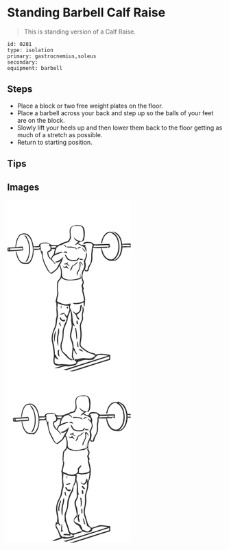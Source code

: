 # Standing Barbell Calf Raise
> This is standing version of a Calf Raise.

``` 
id: 0281 
type: isolation 
primary: gastrocnemius,soleus 
secondary:  
equipment: barbell 
``` 

## Steps

 - Place a block or two free weight plates on the floor.
 - Place a barbell across your back and step up so the balls of your feet are on the block.
 - Slowly lift your heels up and then lower them back to the floor getting as much of a stretch as possible.
 - Return to starting position.

## Tips


## Images

<svg width="288" height="400" viewBox="0 0 216 300" xmlns="http://www.w3.org/2000/svg">
  <g fill="#FFF">
    <path d="M0 0h216v76.24c-4.85.31-9.76.1-14.53 1.17-1.02-6.27-2.82-12.87-7.52-17.43-2.55-2.57-6.11-3.69-9.51-4.64 3.52 2.84 7.97 4.8 10.35 8.84 5.96 9.05 6.02 20.92 2.34 30.84-1.64 4.99-5.54 9.35-10.7 10.78 2.48-2.66 5.19-5.22 6.88-8.51 4.1-8.12 3.93-17.71 1.76-26.35-1.69-6.38-5.84-12.58-12.39-14.65-3.97-1.69-8.18.65-11.09 3.3-4.4 4.21-6.03 10.36-7.36 16.1h2.04c1.02-8.09 5.56-17.75 14.75-18.5 3.09 2.07 6.72 3.69 8.74 6.98 5.29 7.8 5.79 17.81 3.71 26.76-1.2 4.63-3.55 9.17-7.55 11.97-4.67 3.15-11.09.23-14.2-3.88-3.71-4.1-4.65-9.66-6.39-14.71 3.23-.04 6.47-.07 9.7.13.15-.57.43-1.71.57-2.28-8.22-.03-16.44.34-24.65.71.28-.98.57-1.95.86-2.92 7.42.17 14.85-.03 22.26-.55 2.02-.38 3.83.48 5.39 1.73l-2.74.3c.05 1.17.11 2.34.18 3.52a24.99 24.99 0 0 0 3.15-3.02c-.05-1.58-.63-3.08-1.03-4.59-8.04.14-16.08.07-24.1.6-4.08.96-5.85-4.18-9.77-4.04-3.24-.18-6.69-.91-9.81.29-1.02.91-2.48 2.09-2.12 3.63 2.15.54 3.56-2.12 5.7-2.08 2.68-.2 5.43-.33 8.07.29 1.15 1.09 1.98 2.47 2.92 3.74-2.81 4.28-1.59 9.5-2.76 14.24-.19 5.25.35 10.65-1.27 15.75-1.12 3.59-4.17 6.27-4.9 10.01-.53 1.3-.28 3.12-1.7 3.88-1.15-.43-2.27-.9-3.39-1.4 1.25-3.67 2.45-7.61 1.22-11.48-1.54-3.71 1.03-7.13 1.99-10.6.96-2.55.13-5.29-.11-7.87-.42.63-.84 1.27-1.24 1.91 1 4.74-1.71 8.92-3.71 12.96.55 3.63 1.54 7.39.47 11.02-.68 3-2.69 5.42-3.69 8.28-.62 3.55.26 7.53-2.28 10.52-.19-3.17-.16-6.34-.34-9.5-.41 3.03-.52 6.09-.65 9.15-9.19 2.63-19.75 5.39-28.66.36-3.29-1.76-2.85-5.85-3.02-9 .1-5.05-1.49-9.94-3.62-14.46 3.12-4.03 4.56-8.94 5.92-13.78-4.05 4.24-8.95 7.92-14.83 9.04 3.91 1.96 7.85-.11 10.95-2.55-2.03 3.64-4.45 7.05-6.17 10.87-2.2 5.08-7.48 7.56-11.46 11.02-3.72-2.55-5.23-6.88-7.23-10.7-4.97-8.38-8.39-18.26-7.09-28.11-.29.5-.88 1.51-1.18 2.02l-2.01-3.51c-.37-3.02-.72-6.04-1.16-9.05 2.75-3.06 7.09-2.6 10.83-2.63 1.81-.08 3.45.76 5.07 1.46-.18.71-.54 2.15-.72 2.87.65.35 1.95 1.06 2.6 1.42-.17 1.94.2 4.02-.55 5.85-1.65 1.15-3.6 1.85-5.09 3.22-.02 4.65 1.4 9.67 5.16 12.68 2.97 2.45 5.69 5.2 7.86 8.39.39.13 1.19.38 1.58.51-2.02-3-4.15-5.94-6.64-8.57 1.05-2.09 1.47-4.97 3.81-6.05 4.8-2.28 9.6-4.63 14.79-5.91-.16-.32-.49-.95-.66-1.27-4.28.78-8.48 1.99-12.32 4.09.04-3.47 1.07-6.78 2.67-9.82-.38-.03-1.14-.1-1.52-.13 2.32-1.66 4.55-3.46 6.82-5.19 2.29-.4 4.63-.84 6.54-2.26 2.92-2.12 6.51-2.81 9.96-3.57.97-2.18 2.11-4.28 3.33-6.33.27-6.08-2.19-12.56.63-18.29 2.25-4.32 7.83-3.66 11.93-3.91 3.7-.44 8.08 1.62 8.5 5.7 1.31 7.1 2.23 15.23-2.01 21.57-5.36-.59-10.77-2.52-13.88-7.18.43 4.27 4.3 6.25 7.79 7.74-2.4 1.79-4.49 3.98-6.31 6.36 1.77-.71 3.48-1.56 5.17-2.45 3.09 1.94 6.53 3.2 9.79 4.82 3.83 1.53 3.12 6.44 5.7 9.13.37-3.42-.26-6.85-2.34-9.65.32-.49.95-1.48 1.27-1.97-2.82-.49-5.69-.42-8.51-.83-1.91-.7-3.58-1.89-5.31-2.92l4.05-2.19c2.72-.04 5.8-.87 6.58-3.87 1.3-6.29 2.12-13.07.03-19.3-1.16-4.43-6.22-6.2-10.35-6.24-4.54.15-9.66.74-13.01 4.13-4.4 6.19.39 13.93-2.46 20.53-.88 1.41-2.07 2.58-3.17 3.82-5.98.87-11.23 4.09-16.67 6.51-3.35.15-6.73.49-10.07.08-3.25-.41-5.45-3.15-8.46-4.14-5.2-.54-11.26-.7-14.83 3.84.03.51.08 1.51.1 2.02-3.08.2-6.16.47-9.24.79-1.68-6.69-3.05-13.92-7.91-19.14-3.86-4.55-11.17-4.91-16.04-1.98-6.04 5.64-7.57 14.43-8.12 22.32-4.39.24-8.8.31-13.18.71-.29.89-.88 2.67-1.17 3.55 1.04-.64 2.08-1.3 3.11-1.95-.13.87-.4 2.62-.53 3.49l-.62-2.53c-.63.81-1.27 1.62-1.9 2.43 1.6 2.52 4.54 1.52 6.94 1.47 7.1-.67 14.28-.48 21.33-1.65-.34-2.21-.74-4.41-1.24-6.6-3.98.09-7.94.5-11.87 1.13 1.79-7.54 2.12-16.9 9.15-21.71 3.57-1.05 8.25-1.58 11.18 1.28 6.48 5.16 8.42 13.9 9.28 21.73.38 7.95-.54 16.71-5.57 23.2-2.94 4.06-8.43 2.82-12.61 1.96-4.41-1.88-6.7-6.6-8.22-10.88-1.16-2.92-1.13-6.42-3.46-8.77 1.03 7.15 2.96 14.84 8.41 19.96 3.42 3.36 8.55 2.72 12.91 2.56 4.12-1.79 6.4-6.08 7.81-10.13 2.26-6.3 2.55-13.15 1.9-19.75 3.84 1.31 7.89.35 11.82.09-.68 1.12-1.43 2.19-2.25 3.21-2.63.33-5.27-.1-7.9-.21-.2.63-.6 1.88-.8 2.5 3.81-.41 7.62-.81 11.42-1.21-.27 3.48 1.89 6.45 2.42 9.79 1.03 6.33 2.4 12.73 5.49 18.41 3.08 5.37 5.05 12.29 11.5 14.54 5.31-3.81 11.12-7.58 13.66-13.9 3.1 6.04 3.39 13.17 1.87 19.69-.78 3.72-5.27 5.23-5.59 9.13-.64 6.23-1.14 12.51.16 18.69-.95 5.05-1.94 10.14-3.25 15.12.48.63.93 1.29 1.35 1.98-.14 2.51.04 5.03.53 7.51-1.27 6.31 1.39 12.8-.58 19.02-1.45 5.11-.32 10.67-2.63 15.6-3.44 7.86-6.58 16.46-5 25.16 1.57 7.45 2.68 15 3.4 22.58.41 5.93-2.55 12.78 1.23 18.05 4.59 3.58 10.9 1.58 16.21 1.27-5.69 1.75-11.31 3.74-17.06 5.27 3.04.04 6.17.23 9.12-.71 3.91-1.06 7.71-3.12 11.86-2.73 5.46.51 11-.24 16.14-2.12 2.47-.88 3.45-3.51 4.72-5.56 5-1.35 9.84-4.16 15.18-3.33 4.05.41 8.1-.14 12.07-.9 2.61-2.88 4.77-6.79 8.92-7.56 5.65-1.31 11.38.67 17.05.95-24.76 7.64-49.4 15.66-74.11 23.47-1.54.47-3.17.46-4.77.52 1.61.48 3.2 1.01 4.78 1.56 25.2-8.09 50.44-16.08 75.68-24.07-.04 1.03-.1 3.1-.13 4.13-19.51 6.11-39 12.3-58.51 18.42-3.73 1.16-7.4 2.54-11.24 3.29H0V0m30.01 62.12c1.71 2.66 3.78 5.1 5.05 8.02 3.5 7.92 3.81 16.89 2.62 25.35-.75 5-3.33 9.34-5.83 13.62 2.43-.8 4.16-2.82 4.95-5.21 4.94-12.44 4.16-27.25-2.54-38.88-.72-1.82-2.43-2.62-4.25-2.9m68.08 16.21c1.72 1.93 3.7 3.67 6.02 4.84-1-2.65-3.2-4.39-6.02-4.84m6.68 3.7c.26.46.78 1.36 1.03 1.82 4.22-.83 8.47.11 12.67.58 1.21 1.02 2.45 2.02 3.8 2.87-.71-1.36-1.34-2.87-2.59-3.83-4.78-1.59-9.92-1.84-14.91-1.44m18.9 3.89c2.02-1.44 4.17-2.67 6.71-2.8-2.65-1.12-7.11-1.22-6.71 2.8m7.1-1.85c1.29 2.98 4.07 4.93 5.89 7.55.06-3.48-3.44-5.64-5.89-7.55m-32.49 8.86c.92-.16 2.75-.49 3.66-.65.9.52 1.82 1 2.76 1.45 1.18-1.67-.88-2.66-2.13-3.34-1.95-.64-3.13 1.4-4.29 2.54m2.67 2.48c.48 3.68 2.73 6.85 5.1 9.57 5.02 2.24 10.94 3.09 16.24 1.34 2.49-.76 3.35-3.34 3.73-5.66-1.95.85-3.19 2.58-4.31 4.3-3.9.33-7.94.9-11.73-.41-4.95-.71-5.04-6.97-9.03-9.14m25.37 7.38c-.29 3.58 4.53 1.91 6.81 2.46-1.47-2.32-4.49-1.91-6.81-2.46m-.2 7.09c2.04 5.66-.26 11.93-3.65 16.56-1.07 1.83-.4 4.15-.49 6.17 1.93-1.88 1.17-4.87 2.8-6.89 2.84-5.06 4.94-11.34 2.57-17 2 2.12 3.33 4.83 5.71 6.6-.85-1.7-1.8-3.34-2.59-5.07-.84-.71-1.68-1.42-2.51-2.13-.61.59-1.23 1.18-1.84 1.76m-26.05 1.64c.01.34.05 1.01.07 1.35 1.42-.07 2.83-.15 4.25-.22 1.48 1.91 3.78 2.74 5.99 3.45-1.51-1.48-3.28-2.64-5.03-3.8.41-1.16.81-2.32 1.21-3.48-1.84 1.65-3.89 3.05-6.49 2.7m18.51 1.22c-1.99 1.1-4.84 1.51-5.59 4.01-1.09 2.63-2.3 5.21-3.49 7.8 3.37-1.6 4.63-5.15 5.06-8.61 4.07-1.04 6.83-4.11 9.52-7.11-2.32.52-4.23 1.91-5.5 3.91m-15 2.03c-.85.94-1.65 3.73-3.47 2.28l-2.44-.84c.94 2.51 3.2 3.33 5.68 2.39 1.59.79 3.17 1.58 4.78 2.31-1.68-1.93-3.45-3.81-4.55-6.14z"/>
    <path d="M201.28 78.48c4.24.33 8.49-.21 12.72.1.42.34 1.25 1.02 1.67 1.37l-.58 1.15c-4.48.42-9-.08-13.48.42-.08-.76-.25-2.28-.33-3.04zM76.81 81.14c3.01.04 6.02-.07 9.03-.13-.58.92-1.16 1.85-1.74 2.78-1.34-.15-2.68-.22-4.03-.2-.41.3-1.24.89-1.65 1.19-.55-1.21-1.06-2.44-1.61-3.64zM201.73 83.2c4.76.11 9.52-.59 14.27-.03V300H115.82c21.55-6.48 42.87-13.68 64.44-20.07.1-2.8.32-5.62.02-8.42-3.56-1.41-7.56-1.06-11.29-1.78-4.72-.94-9.44-.08-13.98 1.27-.47-.54-1.4-1.64-1.87-2.18-6.05-1.02-11.97-3.11-16.72-7.09-3.16-2.73-8.39-4.72-7.94-9.73.71-5.61 2.08-11.18 1.87-16.89.21-5.11-1.24-10.09-1.3-15.18.53-4.19 3.34-7.72 3.88-11.92-.14-3.3-1.45-6.67-.06-9.88 1.35-3.8 2.05-8.27-.99-11.46.29 3.84.25 7.75-.88 11.47-1.17 3.47.33 7.09-.27 10.6-1.13 4.46-4.16 8.52-3.67 13.31 1.32 8.93 1.45 18.12-.35 27-.4 3.07-.45 6.83 2.11 9.04 5.31 4.76 11.05 9.67 18.25 11.11 2.69.55 5.13 1.89 7.13 3.76-2.72 2.03-5.61 4.32-9.14 4.51-5.38.34-10.81-1.59-16.12.06-4.19.68-9.63 3.14-12.97-.76-1.74-4.5-.6-9.55.32-14.14 1.61 3.03 3.38 6.02 5.78 8.5-.39-2.7-1.79-5.03-3.44-7.14-.07-.97-.13-1.93-.19-2.88-3.17-1.52-1.82-5.4-2.55-8.18-.52-6.19-5.06-11.64-3.59-18.03 1.05-5.29 2.56-10.54 2.52-15.99 1.28.82 2.57 1.63 3.87 2.42-1.67-3.25-3.59-6.54-3.77-10.29-.6-6.2-.79-12.59-3.36-18.37-.63-1.64-1.29-3.27-1.98-4.88.56-2.18 1.19-4.34 1.85-6.49-4.26 1.23-8.82 2.51-13.21 1.04-3.76-1.26-7.6-2.52-10.94-4.7-.16-4.65 1.85-9.06 2.43-13.64-.04-3-1.51-5.83-1.2-8.86.34-4 .13-8.14 1.46-11.97 1.52-2.42 4.16-4.05 4.81-7.01 1.67 1.78 3.63 3.4 6.14 3.77 8.74 2.59 17.88.6 26.57-1.12.77-.69 2.3-2.06 3.06-2.75.09 1.28.08 2.56-.04 3.85.59 1.46 1.22 2.9 1.87 4.34-.77 2.18-1.64 4.34-2.5 6.49 1.1 2.54 1.77 5.27 1.25 8.04.91 6.08 3.4 11.94 3 18.18-5.93 3.62-12.97 3.73-19.69 3.51 1.41.91 2.77 2.21 4.57 2.12 5.1.07 10.33-.72 14.9-3.09-.26 2.65-.31 5.42 1.14 7.77.93-4.96 1.47-10.04 1.17-15.08-.89-4.76-2.1-9.45-3.25-14.15.35-.45 1.07-1.35 1.42-1.8-.68-1.97-1.3-3.95-1.91-5.93.74-2.83 2.73-5.97.98-8.83-3.14-5.89-1.81-13.32 1.35-18.92.58.66 1.74 1.99 2.31 2.65 1.87-.23 4.92.29 5.28-2.27.75-4.21 2.73-7.97 4.73-11.68 3.49-6.6.85-14.26 2.71-21.22.62-1.88.08-3.79-.48-5.6 5.07.39 10.16.34 15.24.2-.04 9.94 6.45 21.5 17.34 22.11 3.36-.37 7.21.54 10.02-1.86 6.76-5.01 9.33-13.63 9.77-21.69m-73.75 101.67c-.81 3.36.15 7.2-1.88 10.19-1.36 2.13-3.98 2.64-6.13 3.6-1.6-1.31-3.17-2.66-4.96-3.7 1.05 3.06 4.19 4.57 5.69 7.3.47 3.13 1.87 7.41 5.8 7.18-.63-2.76-3.36-4.51-4.39-7.17-.01-.34-.02-1.03-.03-1.37 3.56-2.58 8.11-5.82 7.24-10.88.88-1.83 1.38-3.8 1.58-5.82-.73.17-2.19.51-2.92.67m-6.08 32.57c.76-.06 1.53-.14 2.29-.24-.53-2.24-1.08-4.47-1.68-6.69-2.13 1.92-1.3 4.51-.61 6.93m-3.31 6.93c1.9 6.91 1.76 14.09 3.17 21.06 1.75-6.99-.39-14.04-1.21-20.99-.49-.02-1.47-.05-1.96-.07m4.25 31.12c-.12 1.36.97 2.11 1.91 2.86-.08-3.9-.37-7.86-1.74-11.54-.64 2.85-.47 5.8-.17 8.68m2.19 5.98c2.29 1.72 4.6 3.78 7.65 3.77-1.22-3.04-4.62-4.17-7.65-3.77zM4.62 85.15c7.22-.15 14.4-.82 21.61-1.18.28.92.55 1.84.83 2.76-7.39.34-14.74 1.16-22.13 1.47-.08-.77-.23-2.29-.31-3.05zM78.02 86.13c1.86.09 3.73.09 5.6.08-1 2.81-1.36 5.77-1.97 8.68-2 2.52-4.41 4.89-4.59 8.34-3.42-2.68-5.16-6.91-5.27-11.18 2.52-1.56 6.2-2.24 6.23-5.92z"/>
    <path d="M88.5 181.03c5.93 2.88 12.39 4.91 19.06 4.13.4 2.3 1.16 4.54 1.38 6.88-.89 4.22-3.15 7.99-4.23 12.16-1.19-1.79-2.6-3.43-4.37-4.66-.01-.53-.02-1.57-.02-2.09-2.6 1.01-5.83 1.06-7.75 3.31 2.49-.08 4.94-.53 7.31-1.26.82 2.59 2.1 5.05 4.12 6.93.75 4.73-2.85 8.3-4.02 12.59-1.19 4.28-3.37 8.38-3.11 12.96.19 5.42-.04 10.93-2.09 16.03-2.96 7.06-1.77 15.92 3.93 21.28 4.62 4.35 8.38 10.83 15.16 11.78-.32-.63-.96-1.9-1.29-2.54-4.2-.78-6.64-4.83-9.13-7.92-2.63-1.97-5.37-3.94-7.02-6.86-1.13-4.5-1.94-9.34-.15-13.8 2.77-7.05 2.26-14.69 2.91-22.08 1.75-5.79 4.23-11.29 6.37-16.91.24-6.06 3.2-11.37 5-17.02.95 4.97 1.84 9.99 1.38 15.08-.55 4.37 1.43 8.6.8 12.97-.65 6.69-4.21 13.17-2.42 19.99 1.62 4.56 3.52 9.11 3.93 13.99.84 6.87-2.21 13.66-.68 20.52.82.92 1.76 1.73 2.81 2.42-.86-.03-2.59-.1-3.45-.14a49.7 49.7 0 0 0 3.19 2.37l1.76-2.8.97 1.39c-.5.37-1.01.74-1.51 1.11 2.59.34 3.27 2.47 3.68 4.66-7.94 4.91-17.32 1.96-25.97 1.94-3.86.58-8.29.39-11.58-1.86-1.06-3.18-.36-6.55-.31-9.81 2.14 1.47 4.25 3.02 6.66 4.04-1.14-2.96-4.43-4.51-4.3-8.05-.49-.15-1.49-.45-1.99-.6-.21-6.46-.65-12.97-2.18-19.27-.82-3.87-2.12-7.78-1.53-11.79.37-6.24 2.89-12.02 5.47-17.61 2.12-4.56 1.29-9.73 2.69-14.46 1.62-5.2.61-10.68.02-15.95-.1-1.69-.74-3.52.28-5.05.09-2 .15-4 .22-6m5.97 3.47c-.5 1.87-.56 3.82-.24 5.73 1.02-1.77 1.38-3.93.24-5.73m11.01 2.69c-1.28.29-1.82 2.89-.24 3.1 1.36-.22 1.86-2.97.24-3.1m-12.93 17.66c-2.7 5.26 7.88 12.06 9.39 4.87-1.9.15-3.92 1.02-5.77.11-1.2-1.67-2.1-3.55-3.62-4.98m-1.73 10.94c.53 2.43 1.8 4.71 3.82 6.21-1.01-2.47-1.78-5.02-1.91-7.71-.7.41-1.44.79-1.91 1.5M89 229.97c-.08 4.08-1.72 7.92-1.83 12.01-.5 4.34.45 8.65 1.52 12.83l.67.08c.41-6.29-1.01-12.7.74-18.88 1.12-3.72 1.14-7.65.35-11.43-1.41 1.44-1.34 3.51-1.45 5.39m-6.41 17.78l.87-.04c-.82-6.54 1.45-12.75 2.16-19.15-3.84 5.51-4.63 12.73-3.03 19.19m5.75 17.32c.13 3.2-.32 7.48 3.25 9.06-.67-4.01-1.9-8.14-.1-12.04-1.53.37-3.24 1.1-3.15 2.98z"/>
  </g>
  <g fill="#333">
    <path d="M111.23 48.2c3.35-3.39 8.47-3.98 13.01-4.13 4.13.04 9.19 1.81 10.35 6.24 2.09 6.23 1.27 13.01-.03 19.3-.78 3-3.86 3.83-6.58 3.87l-4.05 2.19c1.73 1.03 3.4 2.22 5.31 2.92 2.82.41 5.69.34 8.51.83-.32.49-.95 1.48-1.27 1.97 2.08 2.8 2.71 6.23 2.34 9.65-2.58-2.69-1.87-7.6-5.7-9.13-3.26-1.62-6.7-2.88-9.79-4.82-1.69.89-3.4 1.74-5.17 2.45 1.82-2.38 3.91-4.57 6.31-6.36-3.49-1.49-7.36-3.47-7.79-7.74 3.11 4.66 8.52 6.59 13.88 7.18 4.24-6.34 3.32-14.47 2.01-21.57-.42-4.08-4.8-6.14-8.5-5.7-4.1.25-9.68-.41-11.93 3.91-2.82 5.73-.36 12.21-.63 18.29-1.22 2.05-2.36 4.15-3.33 6.33-3.45.76-7.04 1.45-9.96 3.57-1.91 1.42-4.25 1.86-6.54 2.26-2.27 1.73-4.5 3.53-6.82 5.19.38.03 1.14.1 1.52.13-1.6 3.04-2.63 6.35-2.67 9.82 3.84-2.1 8.04-3.31 12.32-4.09.17.32.5.95.66 1.27-5.19 1.28-9.99 3.63-14.79 5.91-2.34 1.08-2.76 3.96-3.81 6.05 2.49 2.63 4.62 5.57 6.64 8.57-.39-.13-1.19-.38-1.58-.51-2.17-3.19-4.89-5.94-7.86-8.39-3.76-3.01-5.18-8.03-5.16-12.68 1.49-1.37 3.44-2.07 5.09-3.22.75-1.83.38-3.91.55-5.85-.65-.36-1.95-1.07-2.6-1.42.18-.72.54-2.16.72-2.87-1.62-.7-3.26-1.54-5.07-1.46-3.74.03-8.08-.43-10.83 2.63.44 3.01.79 6.03 1.16 9.05l2.01 3.51c.3-.51.89-1.52 1.18-2.02-1.3 9.85 2.12 19.73 7.09 28.11 2 3.82 3.51 8.15 7.23 10.7 3.98-3.46 9.26-5.94 11.46-11.02 1.72-3.82 4.14-7.23 6.17-10.87-3.1 2.44-7.04 4.51-10.95 2.55 5.88-1.12 10.78-4.8 14.83-9.04-1.36 4.84-2.8 9.75-5.92 13.78 2.13 4.52 3.72 9.41 3.62 14.46.17 3.15-.27 7.24 3.02 9 8.91 5.03 19.47 2.27 28.66-.36.13-3.06.24-6.12.65-9.15.18 3.16.15 6.33.34 9.5 2.54-2.99 1.66-6.97 2.28-10.52 1-2.86 3.01-5.28 3.69-8.28 1.07-3.63.08-7.39-.47-11.02 2-4.04 4.71-8.22 3.71-12.96.4-.64.82-1.28 1.24-1.91.24 2.58 1.07 5.32.11 7.87-.96 3.47-3.53 6.89-1.99 10.6 1.23 3.87.03 7.81-1.22 11.48 1.12.5 2.24.97 3.39 1.4 1.42-.76 1.17-2.58 1.7-3.88.73-3.74 3.78-6.42 4.9-10.01 1.62-5.1 1.08-10.5 1.27-15.75 1.17-4.74-.05-9.96 2.76-14.24-.94-1.27-1.77-2.65-2.92-3.74-2.64-.62-5.39-.49-8.07-.29-2.14-.04-3.55 2.62-5.7 2.08-.36-1.54 1.1-2.72 2.12-3.63 3.12-1.2 6.57-.47 9.81-.29 3.92-.14 5.69 5 9.77 4.04 8.02-.53 16.06-.46 24.1-.6.4 1.51.98 3.01 1.03 4.59-.96 1.1-2.01 2.1-3.15 3.02-.07-1.18-.13-2.35-.18-3.52l2.74-.3c-1.56-1.25-3.37-2.11-5.39-1.73-7.41.52-14.84.72-22.26.55-.29.97-.58 1.94-.86 2.92 8.21-.37 16.43-.74 24.65-.71-.14.57-.42 1.71-.57 2.28-3.23-.2-6.47-.17-9.7-.13 1.74 5.05 2.68 10.61 6.39 14.71 3.11 4.11 9.53 7.03 14.2 3.88 4-2.8 6.35-7.34 7.55-11.97 2.08-8.95 1.58-18.96-3.71-26.76-2.02-3.29-5.65-4.91-8.74-6.98-9.19.75-13.73 10.41-14.75 18.5h-2.04c1.33-5.74 2.96-11.89 7.36-16.1 2.91-2.65 7.12-4.99 11.09-3.3 6.55 2.07 10.7 8.27 12.39 14.65 2.17 8.64 2.34 18.23-1.76 26.35-1.69 3.29-4.4 5.85-6.88 8.51 5.16-1.43 9.06-5.79 10.7-10.78 3.68-9.92 3.62-21.79-2.34-30.84-2.38-4.04-6.83-6-10.35-8.84 3.4.95 6.96 2.07 9.51 4.64 4.7 4.56 6.5 11.16 7.52 17.43 4.77-1.07 9.68-.86 14.53-1.17v6.93c-4.75-.56-9.51.14-14.27.03-.44 8.06-3.01 16.68-9.77 21.69-2.81 2.4-6.66 1.49-10.02 1.86-10.89-.61-17.38-12.17-17.34-22.11-5.08.14-10.17.19-15.24-.2.56 1.81 1.1 3.72.48 5.6-1.86 6.96.78 14.62-2.71 21.22-2 3.71-3.98 7.47-4.73 11.68-.36 2.56-3.41 2.04-5.28 2.27-.57-.66-1.73-1.99-2.31-2.65-3.16 5.6-4.49 13.03-1.35 18.92 1.75 2.86-.24 6-.98 8.83.61 1.98 1.23 3.96 1.91 5.93-.35.45-1.07 1.35-1.42 1.8 1.15 4.7 2.36 9.39 3.25 14.15.3 5.04-.24 10.12-1.17 15.08-1.45-2.35-1.4-5.12-1.14-7.77-4.57 2.37-9.8 3.16-14.9 3.09-1.8.09-3.16-1.21-4.57-2.12 6.72.22 13.76.11 19.69-3.51.4-6.24-2.09-12.1-3-18.18.52-2.77-.15-5.5-1.25-8.04.86-2.15 1.73-4.31 2.5-6.49-.65-1.44-1.28-2.88-1.87-4.34.12-1.29.13-2.57.04-3.85-.76.69-2.29 2.06-3.06 2.75-8.69 1.72-17.83 3.71-26.57 1.12-2.51-.37-4.47-1.99-6.14-3.77-.65 2.96-3.29 4.59-4.81 7.01-1.33 3.83-1.12 7.97-1.46 11.97-.31 3.03 1.16 5.86 1.2 8.86-.58 4.58-2.59 8.99-2.43 13.64 3.34 2.18 7.18 3.44 10.94 4.7 4.39 1.47 8.95.19 13.21-1.04-.66 2.15-1.29 4.31-1.85 6.49.69 1.61 1.35 3.24 1.98 4.88 2.57 5.78 2.76 12.17 3.36 18.37.18 3.75 2.1 7.04 3.77 10.29-1.3-.79-2.59-1.6-3.87-2.42.04 5.45-1.47 10.7-2.52 15.99-1.47 6.39 3.07 11.84 3.59 18.03.73 2.78-.62 6.66 2.55 8.18.06.95.12 1.91.19 2.88 1.65 2.11 3.05 4.44 3.44 7.14-2.4-2.48-4.17-5.47-5.78-8.5-.92 4.59-2.06 9.64-.32 14.14 3.34 3.9 8.78 1.44 12.97.76 5.31-1.65 10.74.28 16.12-.06 3.53-.19 6.42-2.48 9.14-4.51-2-1.87-4.44-3.21-7.13-3.76-7.2-1.44-12.94-6.35-18.25-11.11-2.56-2.21-2.51-5.97-2.11-9.04 1.8-8.88 1.67-18.07.35-27-.49-4.79 2.54-8.85 3.67-13.31.6-3.51-.9-7.13.27-10.6 1.13-3.72 1.17-7.63.88-11.47 3.04 3.19 2.34 7.66.99 11.46-1.39 3.21-.08 6.58.06 9.88-.54 4.2-3.35 7.73-3.88 11.92.06 5.09 1.51 10.07 1.3 15.18.21 5.71-1.16 11.28-1.87 16.89-.45 5.01 4.78 7 7.94 9.73 4.75 3.98 10.67 6.07 16.72 7.09.47.54 1.4 1.64 1.87 2.18 4.54-1.35 9.26-2.21 13.98-1.27 3.73.72 7.73.37 11.29 1.78.3 2.8.08 5.62-.02 8.42-21.57 6.39-42.89 13.59-64.44 20.07h-7.05c3.84-.75 7.51-2.13 11.24-3.29 19.51-6.12 39-12.31 58.51-18.42.03-1.03.09-3.1.13-4.13-25.24 7.99-50.48 15.98-75.68 24.07-1.58-.55-3.17-1.08-4.78-1.56 1.6-.06 3.23-.05 4.77-.52 24.71-7.81 49.35-15.83 74.11-23.47-5.67-.28-11.4-2.26-17.05-.95-4.15.77-6.31 4.68-8.92 7.56-3.97.76-8.02 1.31-12.07.9-5.34-.83-10.18 1.98-15.18 3.33-1.27 2.05-2.25 4.68-4.72 5.56-5.14 1.88-10.68 2.63-16.14 2.12-4.15-.39-7.95 1.67-11.86 2.73-2.95.94-6.08.75-9.12.71 5.75-1.53 11.37-3.52 17.06-5.27-5.31.31-11.62 2.31-16.21-1.27-3.78-5.27-.82-12.12-1.23-18.05-.72-7.58-1.83-15.13-3.4-22.58-1.58-8.7 1.56-17.3 5-25.16 2.31-4.93 1.18-10.49 2.63-15.6 1.97-6.22-.69-12.71.58-19.02-.49-2.48-.67-5-.53-7.51-.42-.69-.87-1.35-1.35-1.98 1.31-4.98 2.3-10.07 3.25-15.12-1.3-6.18-.8-12.46-.16-18.69.32-3.9 4.81-5.41 5.59-9.13 1.52-6.52 1.23-13.65-1.87-19.69-2.54 6.32-8.35 10.09-13.66 13.9-6.45-2.25-8.42-9.17-11.5-14.54-3.09-5.68-4.46-12.08-5.49-18.41-.53-3.34-2.69-6.31-2.42-9.79-3.8.4-7.61.8-11.42 1.21.2-.62.6-1.87.8-2.5 2.63.11 5.27.54 7.9.21.82-1.02 1.57-2.09 2.25-3.21-3.93.26-7.98 1.22-11.82-.09.65 6.6.36 13.45-1.9 19.75-1.41 4.05-3.69 8.34-7.81 10.13-4.36.16-9.49.8-12.91-2.56-5.45-5.12-7.38-12.81-8.41-19.96 2.33 2.35 2.3 5.85 3.46 8.77 1.52 4.28 3.81 9 8.22 10.88 4.18.86 9.67 2.1 12.61-1.96 5.03-6.49 5.95-15.25 5.57-23.2-.86-7.83-2.8-16.57-9.28-21.73-2.93-2.86-7.61-2.33-11.18-1.28-7.03 4.81-7.36 14.17-9.15 21.71 3.93-.63 7.89-1.04 11.87-1.13.5 2.19.9 4.39 1.24 6.6-7.05 1.17-14.23.98-21.33 1.65-2.4.05-5.34 1.05-6.94-1.47.63-.81 1.27-1.62 1.9-2.43l.62 2.53c.13-.87.4-2.62.53-3.49-1.03.65-2.07 1.31-3.11 1.95.29-.88.88-2.66 1.17-3.55 4.38-.4 8.79-.47 13.18-.71.55-7.89 2.08-16.68 8.12-22.32 4.87-2.93 12.18-2.57 16.04 1.98 4.86 5.22 6.23 12.45 7.91 19.14 3.08-.32 6.16-.59 9.24-.79-.02-.51-.07-1.51-.1-2.02C59.14 74.3 65.2 74.46 70.4 75c3.01.99 5.21 3.73 8.46 4.14 3.34.41 6.72.07 10.07-.08 5.44-2.42 10.69-5.64 16.67-6.51 1.1-1.24 2.29-2.41 3.17-3.82 2.85-6.6-1.94-14.34 2.46-20.53m90.05 30.28c.08.76.25 2.28.33 3.04 4.48-.5 9 0 13.48-.42l.58-1.15c-.42-.35-1.25-1.03-1.67-1.37-4.23-.31-8.48.23-12.72-.1M76.81 81.14c.55 1.2 1.06 2.43 1.61 3.64.41-.3 1.24-.89 1.65-1.19 1.35-.02 2.69.05 4.03.2.58-.93 1.16-1.86 1.74-2.78-3.01.06-6.02.17-9.03.13M4.62 85.15c.08.76.23 2.28.31 3.05 7.39-.31 14.74-1.13 22.13-1.47-.28-.92-.55-1.84-.83-2.76-7.21.36-14.39 1.03-21.61 1.18m73.4.98c-.03 3.68-3.71 4.36-6.23 5.92.11 4.27 1.85 8.5 5.27 11.18.18-3.45 2.59-5.82 4.59-8.34.61-2.91.97-5.87 1.97-8.68-1.87.01-3.74.01-5.6-.08m10.48 94.9c-.07 2-.13 4-.22 6-1.02 1.53-.38 3.36-.28 5.05.59 5.27 1.6 10.75-.02 15.95-1.4 4.73-.57 9.9-2.69 14.46-2.58 5.59-5.1 11.37-5.47 17.61-.59 4.01.71 7.92 1.53 11.79 1.53 6.3 1.97 12.81 2.18 19.27.5.15 1.5.45 1.99.6-.13 3.54 3.16 5.09 4.3 8.05-2.41-1.02-4.52-2.57-6.66-4.04-.05 3.26-.75 6.63.31 9.81 3.29 2.25 7.72 2.44 11.58 1.86 8.65.02 18.03 2.97 25.97-1.94-.41-2.19-1.09-4.32-3.68-4.66.5-.37 1.01-.74 1.51-1.11l-.97-1.39-1.76 2.8a49.7 49.7 0 0 1-3.19-2.37c.86.04 2.59.11 3.45.14-1.05-.69-1.99-1.5-2.81-2.42-1.53-6.86 1.52-13.65.68-20.52-.41-4.88-2.31-9.43-3.93-13.99-1.79-6.82 1.77-13.3 2.42-19.99.63-4.37-1.35-8.6-.8-12.97.46-5.09-.43-10.11-1.38-15.08-1.8 5.65-4.76 10.96-5 17.02-2.14 5.62-4.62 11.12-6.37 16.91-.65 7.39-.14 15.03-2.91 22.08-1.79 4.46-.98 9.3.15 13.8 1.65 2.92 4.39 4.89 7.02 6.86 2.49 3.09 4.93 7.14 9.13 7.92.33.64.97 1.91 1.29 2.54-6.78-.95-10.54-7.43-15.16-11.78-5.7-5.36-6.89-14.22-3.93-21.28 2.05-5.1 2.28-10.61 2.09-16.03-.26-4.58 1.92-8.68 3.11-12.96 1.17-4.29 4.77-7.86 4.02-12.59-2.02-1.88-3.3-4.34-4.12-6.93-2.37.73-4.82 1.18-7.31 1.26 1.92-2.25 5.15-2.3 7.75-3.31 0 .52.01 1.56.02 2.09 1.77 1.23 3.18 2.87 4.37 4.66 1.08-4.17 3.34-7.94 4.23-12.16-.22-2.34-.98-4.58-1.38-6.88-6.67.78-13.13-1.25-19.06-4.13z"/>
    <path d="M30.01 62.12c1.82.28 3.53 1.08 4.25 2.9 6.7 11.63 7.48 26.44 2.54 38.88-.79 2.39-2.52 4.41-4.95 5.21 2.5-4.28 5.08-8.62 5.83-13.62 1.19-8.46.88-17.43-2.62-25.35-1.27-2.92-3.34-5.36-5.05-8.02zM98.09 78.33c2.82.45 5.02 2.19 6.02 4.84-2.32-1.17-4.3-2.91-6.02-4.84zM104.77 82.03c4.99-.4 10.13-.15 14.91 1.44 1.25.96 1.88 2.47 2.59 3.83-1.35-.85-2.59-1.85-3.8-2.87-4.2-.47-8.45-1.41-12.67-.58-.25-.46-.77-1.36-1.03-1.82zM123.67 85.92c-.4-4.02 4.06-3.92 6.71-2.8-2.54.13-4.69 1.36-6.71 2.8zM130.77 84.07c2.45 1.91 5.95 4.07 5.89 7.55-1.82-2.62-4.6-4.57-5.89-7.55zM98.28 92.93c1.16-1.14 2.34-3.18 4.29-2.54 1.25.68 3.31 1.67 2.13 3.34-.94-.45-1.86-.93-2.76-1.45-.91.16-2.74.49-3.66.65zM100.95 95.41c3.99 2.17 4.08 8.43 9.03 9.14 3.79 1.31 7.83.74 11.73.41 1.12-1.72 2.36-3.45 4.31-4.3-.38 2.32-1.24 4.9-3.73 5.66-5.3 1.75-11.22.9-16.24-1.34-2.37-2.72-4.62-5.89-5.1-9.57zM126.32 102.79c2.32.55 5.34.14 6.81 2.46-2.28-.55-7.1 1.12-6.81-2.46zM126.12 109.88c.61-.58 1.23-1.17 1.84-1.76.83.71 1.67 1.42 2.51 2.13.79 1.73 1.74 3.37 2.59 5.07-2.38-1.77-3.71-4.48-5.71-6.6 2.37 5.66.27 11.94-2.57 17-1.63 2.02-.87 5.01-2.8 6.89.09-2.02-.58-4.34.49-6.17 3.39-4.63 5.69-10.9 3.65-16.56zM100.07 111.52c2.6.35 4.65-1.05 6.49-2.7-.4 1.16-.8 2.32-1.21 3.48 1.75 1.16 3.52 2.32 5.03 3.8-2.21-.71-4.51-1.54-5.99-3.45-1.42.07-2.83.15-4.25.22-.02-.34-.06-1.01-.07-1.35zM118.58 112.74c1.27-2 3.18-3.39 5.5-3.91-2.69 3-5.45 6.07-9.52 7.11-.43 3.46-1.69 7.01-5.06 8.61 1.19-2.59 2.4-5.17 3.49-7.8.75-2.5 3.6-2.91 5.59-4.01zM103.58 114.77c1.1 2.33 2.87 4.21 4.55 6.14-1.61-.73-3.19-1.52-4.78-2.31-2.48.94-4.74.12-5.68-2.39l2.44.84c1.82 1.45 2.62-1.34 3.47-2.28zM94.47 184.5c1.14 1.8.78 3.96-.24 5.73-.32-1.91-.26-3.86.24-5.73zM127.98 184.87c.73-.16 2.19-.5 2.92-.67-.2 2.02-.7 3.99-1.58 5.82.87 5.06-3.68 8.3-7.24 10.88.01.34.02 1.03.03 1.37 1.03 2.66 3.76 4.41 4.39 7.17-3.93.23-5.33-4.05-5.8-7.18-1.5-2.73-4.64-4.24-5.69-7.3 1.79 1.04 3.36 2.39 4.96 3.7 2.15-.96 4.77-1.47 6.13-3.6 2.03-2.99 1.07-6.83 1.88-10.19zM105.48 187.19c1.62.13 1.12 2.88-.24 3.1-1.58-.21-1.04-2.81.24-3.1zM92.55 204.85c1.52 1.43 2.42 3.31 3.62 4.98 1.85.91 3.87.04 5.77-.11-1.51 7.19-12.09.39-9.39-4.87zM121.9 217.44c-.69-2.42-1.52-5.01.61-6.93.6 2.22 1.15 4.45 1.68 6.69-.76.1-1.53.18-2.29.24zM90.82 215.79c.47-.71 1.21-1.09 1.91-1.5.13 2.69.9 5.24 1.91 7.71-2.02-1.5-3.29-3.78-3.82-6.21zM118.59 224.37c.49.02 1.47.05 1.96.07.82 6.95 2.96 14 1.21 20.99-1.41-6.97-1.27-14.15-3.17-21.06zM89 229.97c.11-1.88.04-3.95 1.45-5.39.79 3.78.77 7.71-.35 11.43-1.75 6.18-.33 12.59-.74 18.88l-.67-.08c-1.07-4.18-2.02-8.49-1.52-12.83.11-4.09 1.75-7.93 1.83-12.01zM82.59 247.75c-1.6-6.46-.81-13.68 3.03-19.19-.71 6.4-2.98 12.61-2.16 19.15l-.87.04zM122.84 255.49c-.3-2.88-.47-5.83.17-8.68 1.37 3.68 1.66 7.64 1.74 11.54-.94-.75-2.03-1.5-1.91-2.86zM125.03 261.47c3.03-.4 6.43.73 7.65 3.77-3.05.01-5.36-2.05-7.65-3.77zM88.34 265.07c-.09-1.88 1.62-2.61 3.15-2.98-1.8 3.9-.57 8.03.1 12.04-3.57-1.58-3.12-5.86-3.25-9.06z"/>
  </g>
</svg>

<svg width="288" height="400" viewBox="0 0 216 300" xmlns="http://www.w3.org/2000/svg">
  <g fill="#FFF">
    <path d="M0 0h216v74.54c-1.81.08-3.61.17-5.42.27-1.23-5.6-2.71-11.46-6.62-15.85-2.54-2.98-6.4-4.19-9.7-6.07-.37.27-1.1.8-1.46 1.07-4.27-.71-8.71.13-11.86 3.29-4.7 4.17-6.37 10.59-7.73 16.48.51-.01 1.53-.04 2.04-.05 1.11-8.07 5.57-17.68 14.75-18.5 3.08 2.11 6.73 3.76 8.76 7.06 5.21 7.85 5.86 17.9 3.63 26.87-1.29 4.69-3.73 9.38-7.95 12.04-3.27 2.17-7.4.68-10.49-1.09-5.81-4.11-7.67-11.28-9.6-17.72 3.06-.01 6.12-.02 9.18.06.04-.75.07-1.49.1-2.24-2.89.04-5.78.18-8.66.42 4.19-.92 9.72-2.09 12.57 2.07 1.55-2.29 1.54-4.85.52-7.32-8.06.09-16.11.09-24.16.59-3.25.3-4.76-3.65-7.9-3.9-3.53-.34-7.27-1.02-10.71.16-1.55 1.29-2.26 3.25-3.19 4.98-2.99-.35-5.62-1.84-8.15-3.36 1.36-.83 2.71-1.66 4.06-2.5 1.44-.05 2.87-.11 4.31-.17 1.19-1.87 2.68-3.72 2.81-6.02.82-6.43 1.7-13.56-1.8-19.39-3.47-3.98-9.34-3.94-14.15-3.21-3.75.65-8.34 2.26-9.28 6.45-1.92 5.24.88 10.73-.58 16.03-.37 2.31-2.31 3.84-3.71 5.55-5.32.54-9.74 3.76-14.78 5.21-3.73 1.68-7.91 1.76-11.92 1.49-3.41 0-5.37-3.41-8.49-4.24-5.19-.55-11.2-.7-14.81 3.77l-.12 2.16c-3.1.05-6.21.06-9.32.01-1.43-6.52-3-13.45-7.69-18.48-3.88-4.51-11.21-4.88-16.05-1.89-6.02 5.64-7.5 14.42-8.08 22.29-4.34.22-8.69.23-13.01.7-2.15 1.65-1.34 4.54-.18 6.54 4.7.32 9.39-.42 14.08-.64.46 7.49 2.85 15.51 8.64 20.63 3.41 3.03 8.22 1.89 12.35 2.5 8.18-5.11 9.93-15.59 10.11-24.48 3.73-.26 7.45-.61 11.19-.88 3.96 7.87 3.62 16.99 7.33 24.95 1.93 4 4.04 7.92 6.17 11.82 1.43 2.64 4.07 4.18 6.66 5.49 5.36-3.77 11.07-7.64 13.74-13.9 2.92 5.96 3.3 12.88 1.92 19.29-.65 3.84-5.14 5.43-5.66 9.29-.49 3.55-.48 7.15-.77 10.73-.24 3.5 1.53 6.96.53 10.44-1.1 4.25-1.66 8.63-2.9 12.85.45.64.91 1.28 1.37 1.93-.48 7.62.66 15.22.62 22.83-.98 3.63-2.11 7.24-2.35 11.04-.68 7.23-5.67 13-7.33 19.95-2.05 6.83-1.46 14.11.23 20.96.84 3.09.71 6.3.08 9.42.39 1.51.69 3.03.99 4.58-.78-1.3-1.53-2.6-2.33-3.88-.82 2.6-1.56 5.32-1.13 8.07.16 3.52 3.27 5.85 4.33 9.05 1.28 3.75 2.2 7.67 4.45 11.01-5.12 1.23-10.18 2.91-14.76 5.57 5.46.99 10.53-2.42 15.8-3.38.23-.32.7-.96.94-1.28 3.36.76 6.8.88 10.23.82 2.34-.76 4.76-1.24 7.21-1.47 1.43-.67 2.86-1.35 4.3-2-.36-.75-1.07-2.25-1.43-2.99 5.5-2.09 11.26-3.45 16.66-5.82-6.38-1.95-12.01 4.02-18.37 2.93-2.8-.36-5.01-2.73-5.39-5.49-1.42-7.58-5.69-14.38-6.11-22.17-1.03-5.26 2.11-9.94 3.24-14.88 1.56-5.69 1.16-11.7 2.72-17.38 1.62-4.51 3.51-8.92 5.86-13.1 1.51-2.64 1.65-5.72 1.52-8.68 2.16-2.96 3.61-6.34 4.71-9.81.68 4.3 1.71 8.6 1.24 12.99-.73 6.04 1.11 12.27-1.06 18.13-3.35 2.68-3.11 7.54-2.53 11.36 1.78 5.77 3.28 11.67 3.41 17.75-2.67 2.76-5.96 6.05-4.97 10.29.69 4.23 5.23 5.42 8.21 7.64 2.55 2.54 3.4 6.33 6.05 8.81 2.51 2.84 6.65 2.64 10.09 3.06 3.8.38 8.04-2.22 7.99-6.37 4.65-1.49 9.21-3.32 14.02-4.22 4.42-.44 8.8.84 13.17 1.3-23.75 7.95-47.75 15.04-71.5 22.97-2.1.76-4.33.94-6.54.84 1.62.5 3.21 1.06 4.81 1.65 25.19-8.06 50.42-16 75.6-24.07-.01 1.03-.05 3.08-.07 4.11-19.53 6.14-39.06 12.31-58.59 18.46-3.72 1.17-7.41 2.51-11.25 3.28H0V0z"/>
    <path d="M123.03 45.97c4.05-3.74 10.2-2.2 15.23-2.47 1.85 1.5 4.21 2.92 4.31 5.61 1.19 7.04 2.36 15.2-2.04 21.42-5.28-.47-10.73-2.32-13.68-7.01.12 4.41 4.37 6.26 7.85 7.72-2.64 1.49-4.62 3.84-6.55 6.12 1.95-.24 3.56-1.32 5.13-2.41 4.03 3.78 12.34 3.3 13.26 9.74-.18.3-.52.88-.69 1.17-2.06-.6-3.31-2.78-5.18-3.84 1.69 3.86 6.13 5.92 7.06 10.22 1.21 4.69-1.78 8.92-3.75 12.93 1.48 5.56 1.54 11.78-1.98 16.63-3.09 3.83.32 9.68-3.65 13.04-.02-3.11.14-6.22-.11-9.33-.51 3-.57 6.05-.67 9.08-8.53 2.46-18.13 5.12-26.69 1.33-3.07-.79-5.21-3.75-4.88-6.93.21-6.06-.98-12.14-3.81-17.53 3.36-3.89 4.57-8.92 5.98-13.72-4.07 4.05-8.8 8.39-14.86 8.66 3.64 2.78 7.91.29 10.92-2.18-1.07 2.2-2.41 4.24-3.74 6.29-1.95 3.02-2.78 6.84-5.65 9.21-2.67 2.15-5.38 4.25-8.11 6.34-2.48-1.58-4.2-3.98-5.3-6.67-1.64-3.92-4.24-7.35-5.8-11.3-2.41-6.67-4.6-13.8-3.17-20.95-.31.5-.91 1.51-1.22 2.02-.91-1.32-1.84-2.62-2.79-3.9.25-2.79.06-5.58-.41-8.33 3.09-4.05 8.65-2.26 13.03-2.83.9.63 1.81 1.27 2.72 1.9l-.64 2.52c.62.31 1.85.93 2.47 1.24.05 1.95.18 3.92-.1 5.86-1.64 1.35-3.94 1.71-5.38 3.33-.05 4.66 1.38 9.71 5.14 12.75 3.02 2.4 5.75 5.15 7.85 8.41.39.09 1.17.25 1.56.34-2.02-2.93-4.03-5.87-6.58-8.37.79-2.12 1.72-4.17 2.94-6.07 5.39-1.6 10.08-4.96 15.69-5.94-.18-.32-.54-.96-.72-1.29-4.24.77-8.47 1.81-12.18 4.11-.03-5.66 2.2-11.92 7.23-14.98 2.57-.79 5.43-.71 7.54-2.66-.19.66-.57 1.97-.76 2.62l.73-.67c1.81 1.42 3.59 2.88 5.53 4.14-1.1-2.81-3.65-4.47-5.75-6.45 3.15-1.47 6.52-2.28 9.9-2.99.8-2.25 2.13-4.24 3.11-6.4.75-6.48-2.71-13.83 1.66-19.53m-8.24 33.95l.97 1.94c5.69-.63 12.11-.62 16.66 3.35-.82-1.32-1.54-2.78-2.77-3.78-4.77-1.59-9.88-1.69-14.86-1.51m18.89 3.98c2.05-1.4 4.23-2.58 6.74-2.86-2.7-.96-7.15-1.19-6.74 2.86m-25.47 6.82c2.48-.53 4.88.01 7.17.95-.56-1.64-1.66-3.26-3.53-3.45-1.54.21-2.49 1.61-3.64 2.5m2.91 2.38c-.03 3.87 2.58 7.04 4.89 9.86 5.04 2.3 11.03 3.1 16.34 1.34 2.5-.77 3.21-3.4 3.81-5.64-2.05.8-3.32 2.57-4.5 4.31-3.89.28-7.92.86-11.7-.43-4.82-.88-5.32-6.76-8.84-9.44m25.4 7.67c.03.75.07 1.51.11 2.27 2.29.01 4.58.05 6.87-.03-2-1.61-4.56-1.83-6.98-2.24m-.73 6.75c2.61 5.39.22 11.76-2.97 16.37-1.55 1.93-.73 4.59-.8 6.84 1.48-1.79 1.32-4.23 2.34-6.21 3-4.84 4.61-10.67 3.85-16.36 2.04 1 2.69 4.05 4.91 5.2-.86-1.72-1.83-3.38-2.67-5.12-.8-.68-1.59-1.36-2.39-2.04-.75.44-1.51.88-2.27 1.32m-25.72 2.02c0 .33 0 .98.01 1.31 1.41-.05 2.82-.1 4.23-.14 1.66 1.73 3.86 2.75 6.11 3.47-1.5-1.43-3.23-2.57-4.8-3.91.23-1.18.48-2.36.76-3.53-1.67 1.82-3.75 3.08-6.31 2.8m18.43 1.25c-1.74 1-4.25 1.28-5.17 3.29-1.32 2.82-2.53 5.68-3.85 8.5 3.36-1.62 4.66-5.13 5.09-8.59 4.02-1.13 6.87-4.11 9.49-7.19-2.32.58-4.24 2.01-5.56 3.99m-14.93 1.96c-.86 1-1.63 3.66-3.5 2.28-.63-.2-1.89-.59-2.53-.78 1.26 2.32 3.25 3.42 5.85 2.38 1.58.78 3.17 1.56 4.78 2.29-1.72-1.92-3.47-3.83-4.6-6.17zM195.15 55.26c4.19 1.4 7.71 4.93 9.74 8.89 5.39 9.95 4.61 22.41-.31 32.38-2.06 3.15-4.83 6.24-8.74 6.86 7.3-6.19 10.63-16.04 9.65-25.44-.18-8.59-3.44-17.29-10.34-22.69zM32.54 60.59c2.52-2.93 6.63-1.74 9.99-2.24 9.08 5 11.87 16 12.41 25.62.06 7.35-.97 15.33-5.58 21.32-3.05 4.29-8.8 2.85-13.13 1.92-6.96-3.99-8.51-12.72-10.19-19.9 4.09-.02 8.2-.13 12.22-.95-.2-2.21-.55-4.41-1.22-6.53-3.97-.05-7.93.39-11.83 1.1 1.7-6.97 2.02-14.91 7.33-20.34m7.5-.65c1.74 3.01 4.03 5.69 5.33 8.94 3.22 7.83 3.47 16.58 2.24 24.86-.76 4.91-3.33 9.19-5.8 13.39 3.99-1.22 5.24-5.5 6.35-9.04 3.32-11.59 2.17-24.66-3.93-35.14-.73-1.78-2.49-2.48-4.19-3.01z"/>
    <path d="M143.56 76.74c1.48-.89 2.65-2.34 4.28-2.95 3.04-.15 6.14-.41 9.14.24 1.29 1.01 1.98 2.58 2.94 3.88-.88 1.92-2.46 3.8-1.92 6.06.61 3.75-1.5 7.28-.95 11.02.27 3.28-.05 6.57-.48 9.82-.52 6.21-6.71 10.23-6.19 16.71-1.61-.03-3.07-.68-4.5-1.35 1.95-4.56 2.35-9.57.57-14.26.73-3.39 2.59-6.45 3.23-9.87-.03-2.35-.87-4.57-1.32-6.85 1.26-3.29.28-6.78-1.71-9.53.15-.58.44-1.75.58-2.33-.92-.15-2.75-.44-3.67-.59zM210.44 76.38c1.85.13 3.71.23 5.56.42v2.42c-1.8.08-3.6.18-5.39.29-.04-.78-.13-2.35-.17-3.13zM162.02 78.13c7.99-.18 15.98-.33 23.96-.77.51.58 1.54 1.74 2.05 2.32-4.61-.02-9.2-.54-13.82-.45l1.24 1.02c-4.9-.02-9.79.48-14.68.57.31-.67.94-2.02 1.25-2.69zM86.6 79.38c2.94-.26 5.89-.37 8.85-.38-.26 1.16-.5 2.32-.71 3.49-1.91-.4-3.85-.41-5.79-.35-.59-.69-1.77-2.07-2.35-2.76zM56.03 81.05c3.86.14 7.7-.2 11.5-.81-.93 5.69-7.45 2.6-11.21 3.49-.07-.67-.22-2.01-.29-2.68zM14.62 83.14c7.23-.09 14.42-.84 21.64-1.15.25.92.51 1.85.75 2.77-7.37.25-14.7 1.17-22.07 1.37l-.32-2.99z"/>
    <path d="M210.8 81.05c1.73.15 3.47.29 5.2.51V300H115.87c21.55-6.48 42.89-13.64 64.45-20.1.07-2.98.07-5.97 0-8.96-6.04-.26-11.97-1.66-18.01-1.75-5.16 1.21-9.91 4.08-15.26 4.51-1.59-1.31-2.98-2.83-4.46-4.24-2.75-5.63-3.65-11.88-5.85-17.71-2.39-7.93 1.14-15.77 1.75-23.67.36-3.97-.78-7.93-.21-11.88 1-4.74 2.79-9.3 3.66-14.07.44-3.58-.11-7.3 1.32-10.72 1.77-4.64 2.77-9.53 2.88-14.5.96-7.15-1.66-14.02-3.17-20.89.35-.43 1.07-1.29 1.43-1.72-.67-1.96-1.29-3.95-1.9-5.93.71-2.85 2.69-6 .96-8.87-3.13-5.93-1.75-13.29 1.31-18.96.59.68 1.77 2.03 2.36 2.7 1.87-.27 4.92.26 5.26-2.31.81-4.45 3.06-8.36 5.05-12.36 2.99-6.18.68-13.2 2.24-19.67.65-2.12.4-4.31-.24-6.39 4.67.36 9.35.22 14.02.17.36 8.75 4.92 18.92 13.98 21.45 4.8.57 10.69 1.69 14.55-2.05 6.13-5.14 8.37-13.33 8.81-21.03zM12.14 83.48c1.27.28 1.48 1.03.62 2.24-1.3-.29-1.51-1.03-.62-2.24zM88.06 84.29c1.87-.03 3.74-.08 5.61-.13-1.04 2.8-1.6 5.73-1.85 8.69-2.33 2.33-4.42 5-4.82 8.4-3.29-2.8-5.12-6.93-5.2-11.23 2.55-1.46 5.96-2.23 6.26-5.73z"/>
    <path d="M101.81 138.85c1.68-1.14 2.49-2.91 2.89-4.84 2.26 3.46 6.44 4.08 10.19 4.73 6.04 1.39 12.14-.38 18.17-.92 2.71-.25 5.29-1.31 7.01-3.52.46.68.92 1.38 1.38 2.07l-1.66.05c.81 1.97 1.66 3.93 2.6 5.85-.7 2.26-2.03 4.35-2.36 6.71.49 1.91 1.44 3.77 1.22 5.79-.34 6.9 3.72 13.25 2.77 20.18-5.55 3.34-12.23 4.12-18.56 3.21.06-2.43-.06-4.88.4-7.27 1.43-2.14 4.12-3.78 3.87-6.68-2.47 1.15-3.99 3.55-5.99 5.3-.05 2.23-.09 4.47-.13 6.7-.97 1-1.91 2-2.85 3.02-2.53.8-5.04 1.91-7.75 1.78-4.41.09-8.4-2.02-12.42-3.55-1.19-.71-2.98-1.03-3.53-2.45.57-5.58 3.05-10.9 2.7-16.57l-1.33.08c0-4.18.31-8.35.57-12.52.28-2.55.51-5.55 2.81-7.15z"/>
    <path d="M130.96 180.62c4.48-.34 9.1-.89 13.05-3.22-.2 5.22-.5 10.47-2.85 15.25-.55-1.75-1.04-3.53-1.58-5.28-2.31 3.17-1.84 9.1-6.88 9.46-.39-.23-1.15-.69-1.54-.92-1.12-1.16-2.07-2.44-2.92-3.8.86 1.74 1.36 3.65 2.21 5.39 1.52.19 3.06.19 4.21 1.41 2.14-1.38 3.86-3.28 5.08-5.51.16-.11.49-.34.65-.46-1.51 2.5-.36 5.45-.55 8.17-.45 5.44-2.44 10.58-3.79 15.82 0 7.65.69 15.55-1.72 22.95-1.28 4.27.08 8.71.41 13.02 2.14 5.65 4.18 11.41 4.93 17.44 1.73 1.29 3.56 2.43 5.47 3.45.49.95.99 1.91 1.5 2.86-1.67 1.22-3.31 2.5-4.89 3.84-1.99.07-3.88-.45-5.51-1.61-1.46-.53-2.93-1.04-4.39-1.56-.63-3.07-2.05-5.92-3.7-8.56-1.98-1.76-4.74-2.25-7-3.57-1.91-1.05-4.57-2.65-3.82-5.23 1.72-2.63 4.29-4.51 6.41-6.79-1.33 3.53.33 6.88 1.12 10.26l1.78.28c.09-2.45-.31-4.86-1.45-7.05.51-2.49 1.05-4.99 1.03-7.55-.89 1.21-2.65 3.62-3.54 4.83 1.42-5.74.69-11.77-1.37-17.24-1.87-4.26-1.37-9.5 1.33-13.3 1.3-2.26 1.03-5.02 1.41-7.52.45.23 1.36.68 1.82.9-3.73-8.4.02-18.14-4.65-26.28.08-2.57.35-5.14.87-7.66-.24-.53-.71-1.59-.95-2.12 2.94-2.86 6.43.38 9.82-.1m.68 20.09c-2.21.33-.19 2.53.49 3.42.76 1.38 3.13 3.3 4.26 1.33-1.61-1.42-2.75-4.09-4.75-4.75m-1.15 7.87c.1 1.95.31 3.89.57 5.83.78-.05 1.56-.12 2.33-.21-.06-2.03-.42-4.03-.66-6.04-.56.11-1.68.32-2.24.42m-2.95 12.67c1.72 5.42 1.21 11.13 1.24 16.73.53-1.34 1.05-2.68 1.61-4 .23-4.24.21-8.54-.97-12.66-.47-.02-1.41-.05-1.88-.07m2.14 19.24c.12 3.03.16 6.07.61 9.08 2.7-2.15.76-6.14 1.15-9.09-.44 0-1.32.01-1.76.01m2.48 16.1c.45 3.2 1.41 6.3 2.32 9.4.21 1.16 1.31 1.69 2.16 2.37-.82-4.12-1.63-8.51-4.48-11.77zM98.61 179.04c3.13 1.32 6.2 2.88 9.54 3.61 3.66.89 7.46.47 11.18.36.05 5.29-.63 10.73-3.16 15.46-.24.8-.48 1.59-.71 2.39-1.66 2.85-1.51 6.35-3.29 9.15-2.52 3.81-3.67 8.26-5.47 12.41-1.53 4.01-1.68 8.38-1.75 12.62-.07 4.9-2.67 9.23-4.03 13.83-1.25 4.1.41 8.39-.53 12.53 1.97 3.63 2.69 7.77 4.5 11.47 1.81 3.71.95 8.69 4.64 11.33-.54.4-1.08.8-1.61 1.2-2.91-.98-5.99-.84-9-.68-.12.48-.38 1.44-.51 1.93 3.06.09 6.12.18 9.16.61l.02-.55c1.04.44 2.08.87 3.14 1.25-.02-.78-.08-2.34-.11-3.11 1.92.3 5.13 1.23 4.2 3.87-4.6.63-9.4 2.7-13.98.94-1.23-.37-2.49.07-3.73.16-3.42-2.09-4.93-5.91-6.18-9.52-1.12-3.4-3.65-6.12-4.66-9.56-.62-1.33 0-2.53.9-3.5.3.01.89.03 1.19.03.42.05 1.27.16 1.69.21 1.01 1.37 2.03 2.74 3.09 4.09-.24-1.76-.58-3.48-.88-5.22-.41.06-1.23.17-1.65.23-.46-5.38-.62-10.8-1.76-16.1-1.13-5.36-1.57-10.91-.6-16.33 1.29-5.45 3.95-10.41 6.38-15.42 2.19-4.57 1.63-9.84 3.52-14.51 1.53-3.98.26-8.24-.11-12.31-.63-4.29.05-8.6.57-12.87m5.82 3.38c-.46 1.93-.49 3.93-.21 5.89.99-1.83 1.39-4.04.21-5.89m-2 16.32c2.73-.03 5.42-.57 8.02-1.38-.06-.48-.18-1.42-.23-1.89-2.65.93-5.71 1.22-7.79 3.27m-.96 4c.75 3.34 2.9 6.76 6.59 7.19 2.07.58 3.03-1.71 3.78-3.18-2.02.2-4.06.39-6.09.19-.86-1.99-1.35-4.84-4.28-4.2m-1.23 9.02c.14 2.78 1.43 5.3 3.23 7.39-.48-2.51-1.06-5.01-1.16-7.57-.51.04-1.55.13-2.07.18m-3.35 19.07c-2.28 6.77-2.64 14.08-1.21 21.07.17.01.5.04.67.05 1.38-6.45-.27-13.27 2.2-19.52 1.33-3.46 1.34-7.23.99-10.87-2.7 2.32-1.5 6.25-2.65 9.27m-3.96-4.26c-2.5 5.63-3.88 11.63-3.31 17.82.42.02 1.27.05 1.69.06-.69-6.32 1.33-12.33 3.38-18.2l-1.76.32m2.32 40.47c-.45 4.78-.89 9.57-1.2 14.36 1.17-.7 2.32-1.43 3.48-2.15.43.26 1.29.79 1.72 1.05-1.04-.81-2.1-1.59-3.15-2.37.06-3.64 1.14-7.55-.85-10.89z"/>
  </g>
  <g fill="#333">
    <path d="M119.9 48.96c.94-4.19 5.53-5.8 9.28-6.45 4.81-.73 10.68-.77 14.15 3.21 3.5 5.83 2.62 12.96 1.8 19.39-.13 2.3-1.62 4.15-2.81 6.02-1.44.06-2.87.12-4.31.17-1.35.84-2.7 1.67-4.06 2.5 2.53 1.52 5.16 3.01 8.15 3.36.93-1.73 1.64-3.69 3.19-4.98 3.44-1.18 7.18-.5 10.71-.16 3.14.25 4.65 4.2 7.9 3.9 8.05-.5 16.1-.5 24.16-.59 1.02 2.47 1.03 5.03-.52 7.32-2.85-4.16-8.38-2.99-12.57-2.07 2.88-.24 5.77-.38 8.66-.42-.03.75-.06 1.49-.1 2.24-3.06-.08-6.12-.07-9.18-.06 1.93 6.44 3.79 13.61 9.6 17.72 3.09 1.77 7.22 3.26 10.49 1.09 4.22-2.66 6.66-7.35 7.95-12.04 2.23-8.97 1.58-19.02-3.63-26.87-2.03-3.3-5.68-4.95-8.76-7.06-9.18.82-13.64 10.43-14.75 18.5-.51.01-1.53.04-2.04.05 1.36-5.89 3.03-12.31 7.73-16.48 3.15-3.16 7.59-4 11.86-3.29.36-.27 1.09-.8 1.46-1.07 3.3 1.88 7.16 3.09 9.7 6.07 3.91 4.39 5.39 10.25 6.62 15.85 1.81-.1 3.61-.19 5.42-.27v2.26c-1.85-.19-3.71-.29-5.56-.42.04.78.13 2.35.17 3.13 1.79-.11 3.59-.21 5.39-.29v2.34c-1.73-.22-3.47-.36-5.2-.51-.44 7.7-2.68 15.89-8.81 21.03-3.86 3.74-9.75 2.62-14.55 2.05-9.06-2.53-13.62-12.7-13.98-21.45-4.67.05-9.35.19-14.02-.17.64 2.08.89 4.27.24 6.39-1.56 6.47.75 13.49-2.24 19.67-1.99 4-4.24 7.91-5.05 12.36-.34 2.57-3.39 2.04-5.26 2.31-.59-.67-1.77-2.02-2.36-2.7-3.06 5.67-4.44 13.03-1.31 18.96 1.73 2.87-.25 6.02-.96 8.87.61 1.98 1.23 3.97 1.9 5.93-.36.43-1.08 1.29-1.43 1.72 1.51 6.87 4.13 13.74 3.17 20.89-.11 4.97-1.11 9.86-2.88 14.5-1.43 3.42-.88 7.14-1.32 10.72-.87 4.77-2.66 9.33-3.66 14.07-.57 3.95.57 7.91.21 11.88-.61 7.9-4.14 15.74-1.75 23.67 2.2 5.83 3.1 12.08 5.85 17.71 1.48 1.41 2.87 2.93 4.46 4.24 5.35-.43 10.1-3.3 15.26-4.51 6.04.09 11.97 1.49 18.01 1.75.07 2.99.07 5.98 0 8.96-21.56 6.46-42.9 13.62-64.45 20.1h-7.18c3.84-.77 7.53-2.11 11.25-3.28 19.53-6.15 39.06-12.32 58.59-18.46.02-1.03.06-3.08.07-4.11-25.18 8.07-50.41 16.01-75.6 24.07-1.6-.59-3.19-1.15-4.81-1.65 2.21.1 4.44-.08 6.54-.84 23.75-7.93 47.75-15.02 71.5-22.97-4.37-.46-8.75-1.74-13.17-1.3-4.81.9-9.37 2.73-14.02 4.22.05 4.15-4.19 6.75-7.99 6.37-3.44-.42-7.58-.22-10.09-3.06-2.65-2.48-3.5-6.27-6.05-8.81-2.98-2.22-7.52-3.41-8.21-7.64-.99-4.24 2.3-7.53 4.97-10.29-.13-6.08-1.63-11.98-3.41-17.75-.58-3.82-.82-8.68 2.53-11.36 2.17-5.86.33-12.09 1.06-18.13.47-4.39-.56-8.69-1.24-12.99-1.1 3.47-2.55 6.85-4.71 9.81.13 2.96-.01 6.04-1.52 8.68-2.35 4.18-4.24 8.59-5.86 13.1-1.56 5.68-1.16 11.69-2.72 17.38-1.13 4.94-4.27 9.62-3.24 14.88.42 7.79 4.69 14.59 6.11 22.17.38 2.76 2.59 5.13 5.39 5.49 6.36 1.09 11.99-4.88 18.37-2.93-5.4 2.37-11.16 3.73-16.66 5.82.36.74 1.07 2.24 1.43 2.99-1.44.65-2.87 1.33-4.3 2-2.45.23-4.87.71-7.21 1.47-3.43.06-6.87-.06-10.23-.82-.24.32-.71.96-.94 1.28-5.27.96-10.34 4.37-15.8 3.38 4.58-2.66 9.64-4.34 14.76-5.57-2.25-3.34-3.17-7.26-4.45-11.01-1.06-3.2-4.17-5.53-4.33-9.05-.43-2.75.31-5.47 1.13-8.07.8 1.28 1.55 2.58 2.33 3.88-.3-1.55-.6-3.07-.99-4.58.63-3.12.76-6.33-.08-9.42-1.69-6.85-2.28-14.13-.23-20.96 1.66-6.95 6.65-12.72 7.33-19.95.24-3.8 1.37-7.41 2.35-11.04.04-7.61-1.1-15.21-.62-22.83-.46-.65-.92-1.29-1.37-1.93 1.24-4.22 1.8-8.6 2.9-12.85 1-3.48-.77-6.94-.53-10.44.29-3.58.28-7.18.77-10.73.52-3.86 5.01-5.45 5.66-9.29 1.38-6.41 1-13.33-1.92-19.29-2.67 6.26-8.38 10.13-13.74 13.9-2.59-1.31-5.23-2.85-6.66-5.49-2.13-3.9-4.24-7.82-6.17-11.82-3.71-7.96-3.37-17.08-7.33-24.95-3.74.27-7.46.62-11.19.88-.18 8.89-1.93 19.37-10.11 24.48-4.13-.61-8.94.53-12.35-2.5-5.79-5.12-8.18-13.14-8.64-20.63-4.69.22-9.38.96-14.08.64-1.16-2-1.97-4.89.18-6.54 4.32-.47 8.67-.48 13.01-.7.58-7.87 2.06-16.65 8.08-22.29 4.84-2.99 12.17-2.62 16.05 1.89 4.69 5.03 6.26 11.96 7.69 18.48 3.11.05 6.22.04 9.32-.01l.12-2.16c3.61-4.47 9.62-4.32 14.81-3.77 3.12.83 5.08 4.24 8.49 4.24 4.01.27 8.19.19 11.92-1.49 5.04-1.45 9.46-4.67 14.78-5.21 1.4-1.71 3.34-3.24 3.71-5.55 1.46-5.3-1.34-10.79.58-16.03m3.13-2.99c-4.37 5.7-.91 13.05-1.66 19.53-.98 2.16-2.31 4.15-3.11 6.4-3.38.71-6.75 1.52-9.9 2.99 2.1 1.98 4.65 3.64 5.75 6.45-1.94-1.26-3.72-2.72-5.53-4.14l-.73.67c.19-.65.57-1.96.76-2.62-2.11 1.95-4.97 1.87-7.54 2.66-5.03 3.06-7.26 9.32-7.23 14.98 3.71-2.3 7.94-3.34 12.18-4.11.18.33.54.97.72 1.29-5.61.98-10.3 4.34-15.69 5.94-1.22 1.9-2.15 3.95-2.94 6.07 2.55 2.5 4.56 5.44 6.58 8.37-.39-.09-1.17-.25-1.56-.34-2.1-3.26-4.83-6.01-7.85-8.41-3.76-3.04-5.19-8.09-5.14-12.75 1.44-1.62 3.74-1.98 5.38-3.33.28-1.94.15-3.91.1-5.86-.62-.31-1.85-.93-2.47-1.24l.64-2.52c-.91-.63-1.82-1.27-2.72-1.9-4.38.57-9.94-1.22-13.03 2.83.47 2.75.66 5.54.41 8.33.95 1.28 1.88 2.58 2.79 3.9.31-.51.91-1.52 1.22-2.02-1.43 7.15.76 14.28 3.17 20.95 1.56 3.95 4.16 7.38 5.8 11.3 1.1 2.69 2.82 5.09 5.3 6.67 2.73-2.09 5.44-4.19 8.11-6.34 2.87-2.37 3.7-6.19 5.65-9.21 1.33-2.05 2.67-4.09 3.74-6.29-3.01 2.47-7.28 4.96-10.92 2.18 6.06-.27 10.79-4.61 14.86-8.66-1.41 4.8-2.62 9.83-5.98 13.72 2.83 5.39 4.02 11.47 3.81 17.53-.33 3.18 1.81 6.14 4.88 6.93 8.56 3.79 18.16 1.13 26.69-1.33.1-3.03.16-6.08.67-9.08.25 3.11.09 6.22.11 9.33 3.97-3.36.56-9.21 3.65-13.04 3.52-4.85 3.46-11.07 1.98-16.63 1.97-4.01 4.96-8.24 3.75-12.93-.93-4.3-5.37-6.36-7.06-10.22 1.87 1.06 3.12 3.24 5.18 3.84.17-.29.51-.87.69-1.17-.92-6.44-9.23-5.96-13.26-9.74-1.57 1.09-3.18 2.17-5.13 2.41 1.93-2.28 3.91-4.63 6.55-6.12-3.48-1.46-7.73-3.31-7.85-7.72 2.95 4.69 8.4 6.54 13.68 7.01 4.4-6.22 3.23-14.38 2.04-21.42-.1-2.69-2.46-4.11-4.31-5.61-5.03.27-11.18-1.27-15.23 2.47m72.12 9.29c6.9 5.4 10.16 14.1 10.34 22.69.98 9.4-2.35 19.25-9.65 25.44 3.91-.62 6.68-3.71 8.74-6.86 4.92-9.97 5.7-22.43.31-32.38-2.03-3.96-5.55-7.49-9.74-8.89M32.54 60.59c-5.31 5.43-5.63 13.37-7.33 20.34 3.9-.71 7.86-1.15 11.83-1.1.67 2.12 1.02 4.32 1.22 6.53-4.02.82-8.13.93-12.22.95 1.68 7.18 3.23 15.91 10.19 19.9 4.33.93 10.08 2.37 13.13-1.92 4.61-5.99 5.64-13.97 5.58-21.32-.54-9.62-3.33-20.62-12.41-25.62-3.36.5-7.47-.69-9.99 2.24m111.02 16.15c.92.15 2.75.44 3.67.59-.14.58-.43 1.75-.58 2.33 1.99 2.75 2.97 6.24 1.71 9.53.45 2.28 1.29 4.5 1.32 6.85-.64 3.42-2.5 6.48-3.23 9.87 1.78 4.69 1.38 9.7-.57 14.26 1.43.67 2.89 1.32 4.5 1.35-.52-6.48 5.67-10.5 6.19-16.71.43-3.25.75-6.54.48-9.82-.55-3.74 1.56-7.27.95-11.02-.54-2.26 1.04-4.14 1.92-6.06-.96-1.3-1.65-2.87-2.94-3.88-3-.65-6.1-.39-9.14-.24-1.63.61-2.8 2.06-4.28 2.95m18.46 1.39c-.31.67-.94 2.02-1.25 2.69 4.89-.09 9.78-.59 14.68-.57l-1.24-1.02c4.62-.09 9.21.43 13.82.45-.51-.58-1.54-1.74-2.05-2.32-7.98.44-15.97.59-23.96.77M86.6 79.38c.58.69 1.76 2.07 2.35 2.76 1.94-.06 3.88-.05 5.79.35.21-1.17.45-2.33.71-3.49-2.96.01-5.91.12-8.85.38m-30.57 1.67c.07.67.22 2.01.29 2.68 3.76-.89 10.28 2.2 11.21-3.49-3.8.61-7.64.95-11.5.81m-41.41 2.09l.32 2.99c7.37-.2 14.7-1.12 22.07-1.37-.24-.92-.5-1.85-.75-2.77-7.22.31-14.41 1.06-21.64 1.15m-2.48.34c-.89 1.21-.68 1.95.62 2.24.86-1.21.65-1.96-.62-2.24m75.92.81c-.3 3.5-3.71 4.27-6.26 5.73.08 4.3 1.91 8.43 5.2 11.23.4-3.4 2.49-6.07 4.82-8.4.25-2.96.81-5.89 1.85-8.69-1.87.05-3.74.1-5.61.13m13.75 54.56c-2.3 1.6-2.53 4.6-2.81 7.15-.26 4.17-.57 8.34-.57 12.52l1.33-.08c.35 5.67-2.13 10.99-2.7 16.57.55 1.42 2.34 1.74 3.53 2.45 4.02 1.53 8.01 3.64 12.42 3.55 2.71.13 5.22-.98 7.75-1.78.94-1.02 1.88-2.02 2.85-3.02.04-2.23.08-4.47.13-6.7 2-1.75 3.52-4.15 5.99-5.3.25 2.9-2.44 4.54-3.87 6.68-.46 2.39-.34 4.84-.4 7.27 6.33.91 13.01.13 18.56-3.21.95-6.93-3.11-13.28-2.77-20.18.22-2.02-.73-3.88-1.22-5.79.33-2.36 1.66-4.45 2.36-6.71-.94-1.92-1.79-3.88-2.6-5.85l1.66-.05c-.46-.69-.92-1.39-1.38-2.07-1.72 2.21-4.3 3.27-7.01 3.52-6.03.54-12.13 2.31-18.17.92-3.75-.65-7.93-1.27-10.19-4.73-.4 1.93-1.21 3.7-2.89 4.84m29.15 41.77c-3.39.48-6.88-2.76-9.82.1.24.53.71 1.59.95 2.12-.52 2.52-.79 5.09-.87 7.66 4.67 8.14.92 17.88 4.65 26.28-.46-.22-1.37-.67-1.82-.9-.38 2.5-.11 5.26-1.41 7.52-2.7 3.8-3.2 9.04-1.33 13.3 2.06 5.47 2.79 11.5 1.37 17.24.89-1.21 2.65-3.62 3.54-4.83.02 2.56-.52 5.06-1.03 7.55 1.14 2.19 1.54 4.6 1.45 7.05l-1.78-.28c-.79-3.38-2.45-6.73-1.12-10.26-2.12 2.28-4.69 4.16-6.41 6.79-.75 2.58 1.91 4.18 3.82 5.23 2.26 1.32 5.02 1.81 7 3.57 1.65 2.64 3.07 5.49 3.7 8.56 1.46.52 2.93 1.03 4.39 1.56 1.63 1.16 3.52 1.68 5.51 1.61 1.58-1.34 3.22-2.62 4.89-3.84-.51-.95-1.01-1.91-1.5-2.86a43.036 43.036 0 0 1-5.47-3.45c-.75-6.03-2.79-11.79-4.93-17.44-.33-4.31-1.69-8.75-.41-13.02 2.41-7.4 1.72-15.3 1.72-22.95 1.35-5.24 3.34-10.38 3.79-15.82.19-2.72-.96-5.67.55-8.17-.16.12-.49.35-.65.46-1.22 2.23-2.94 4.13-5.08 5.51-1.15-1.22-2.69-1.22-4.21-1.41-.85-1.74-1.35-3.65-2.21-5.39.85 1.36 1.8 2.64 2.92 3.8.39.23 1.15.69 1.54.92 5.04-.36 4.57-6.29 6.88-9.46.54 1.75 1.03 3.53 1.58 5.28 2.35-4.78 2.65-10.03 2.85-15.25-3.95 2.33-8.57 2.88-13.05 3.22m-32.35-1.58c-.52 4.27-1.2 8.58-.57 12.87.37 4.07 1.64 8.33.11 12.31-1.89 4.67-1.33 9.94-3.52 14.51-2.43 5.01-5.09 9.97-6.38 15.42-.97 5.42-.53 10.97.6 16.33 1.14 5.3 1.3 10.72 1.76 16.1.42-.06 1.24-.17 1.65-.23.3 1.74.64 3.46.88 5.22-1.06-1.35-2.08-2.72-3.09-4.09-.42-.05-1.27-.16-1.69-.21-.3 0-.89-.02-1.19-.03-.9.97-1.52 2.17-.9 3.5 1.01 3.44 3.54 6.16 4.66 9.56 1.25 3.61 2.76 7.43 6.18 9.52 1.24-.09 2.5-.53 3.73-.16 4.58 1.76 9.38-.31 13.98-.94.93-2.64-2.28-3.57-4.2-3.87.03.77.09 2.33.11 3.11-1.06-.38-2.1-.81-3.14-1.25l-.02.55c-3.04-.43-6.1-.52-9.16-.61.13-.49.39-1.45.51-1.93 3.01-.16 6.09-.3 9 .68.53-.4 1.07-.8 1.61-1.2-3.69-2.64-2.83-7.62-4.64-11.33-1.81-3.7-2.53-7.84-4.5-11.47.94-4.14-.72-8.43.53-12.53 1.36-4.6 3.96-8.93 4.03-13.83.07-4.24.22-8.61 1.75-12.62 1.8-4.15 2.95-8.6 5.47-12.41 1.78-2.8 1.63-6.3 3.29-9.15.23-.8.47-1.59.71-2.39 2.53-4.73 3.21-10.17 3.16-15.46-3.72.11-7.52.53-11.18-.36-3.34-.73-6.41-2.29-9.54-3.61z"/>
    <path d="M40.04 59.94c1.7.53 3.46 1.23 4.19 3.01 6.1 10.48 7.25 23.55 3.93 35.14-1.11 3.54-2.36 7.82-6.35 9.04 2.47-4.2 5.04-8.48 5.8-13.39 1.23-8.28.98-17.03-2.24-24.86-1.3-3.25-3.59-5.93-5.33-8.94zM114.79 79.92c4.98-.18 10.09-.08 14.86 1.51 1.23 1 1.95 2.46 2.77 3.78-4.55-3.97-10.97-3.98-16.66-3.35l-.97-1.94zM133.68 83.9c-.41-4.05 4.04-3.82 6.74-2.86-2.51.28-4.69 1.46-6.74 2.86zM108.21 90.72c1.15-.89 2.1-2.29 3.64-2.5 1.87.19 2.97 1.81 3.53 3.45-2.29-.94-4.69-1.48-7.17-.95zM111.12 93.1c3.52 2.68 4.02 8.56 8.84 9.44 3.78 1.29 7.81.71 11.7.43 1.18-1.74 2.45-3.51 4.5-4.31-.6 2.24-1.31 4.87-3.81 5.64-5.31 1.76-11.3.96-16.34-1.34-2.31-2.82-4.92-5.99-4.89-9.86zM136.52 100.77c2.42.41 4.98.63 6.98 2.24-2.29.08-4.58.04-6.87.03-.04-.76-.08-1.52-.11-2.27zM135.79 107.52c.76-.44 1.52-.88 2.27-1.32.8.68 1.59 1.36 2.39 2.04.84 1.74 1.81 3.4 2.67 5.12-2.22-1.15-2.87-4.2-4.91-5.2.76 5.69-.85 11.52-3.85 16.36-1.02 1.98-.86 4.42-2.34 6.21.07-2.25-.75-4.91.8-6.84 3.19-4.61 5.58-10.98 2.97-16.37zM110.07 109.54c2.56.28 4.64-.98 6.31-2.8-.28 1.17-.53 2.35-.76 3.53 1.57 1.34 3.3 2.48 4.8 3.91-2.25-.72-4.45-1.74-6.11-3.47-1.41.04-2.82.09-4.23.14-.01-.33-.01-.98-.01-1.31zM128.5 110.79c1.32-1.98 3.24-3.41 5.56-3.99-2.62 3.08-5.47 6.06-9.49 7.19-.43 3.46-1.73 6.97-5.09 8.59 1.32-2.82 2.53-5.68 3.85-8.5.92-2.01 3.43-2.29 5.17-3.29zM113.57 112.75c1.13 2.34 2.88 4.25 4.6 6.17-1.61-.73-3.2-1.51-4.78-2.29-2.6 1.04-4.59-.06-5.85-2.38.64.19 1.9.58 2.53.78 1.87 1.38 2.64-1.28 3.5-2.28zM104.43 182.42c1.18 1.85.78 4.06-.21 5.89-.28-1.96-.25-3.96.21-5.89zM102.43 198.74c2.08-2.05 5.14-2.34 7.79-3.27.05.47.17 1.41.23 1.89-2.6.81-5.29 1.35-8.02 1.38zM131.64 200.71c2 .66 3.14 3.33 4.75 4.75-1.13 1.97-3.5.05-4.26-1.33-.68-.89-2.7-3.09-.49-3.42zM101.47 202.74c2.93-.64 3.42 2.21 4.28 4.2 2.03.2 4.07.01 6.09-.19-.75 1.47-1.71 3.76-3.78 3.18-3.69-.43-5.84-3.85-6.59-7.19zM130.49 208.58c.56-.1 1.68-.31 2.24-.42.24 2.01.6 4.01.66 6.04-.77.09-1.55.16-2.33.21-.26-1.94-.47-3.88-.57-5.83zM100.24 211.76c.52-.05 1.56-.14 2.07-.18.1 2.56.68 5.06 1.16 7.57-1.8-2.09-3.09-4.61-3.23-7.39zM127.54 221.25c.47.02 1.41.05 1.88.07 1.18 4.12 1.2 8.42.97 12.66-.56 1.32-1.08 2.66-1.61 4-.03-5.6.48-11.31-1.24-16.73zM96.89 230.83c1.15-3.02-.05-6.95 2.65-9.27.35 3.64.34 7.41-.99 10.87-2.47 6.25-.82 13.07-2.2 19.52-.17-.01-.5-.04-.67-.05-1.43-6.99-1.07-14.3 1.21-21.07zM92.93 226.57l1.76-.32c-2.05 5.87-4.07 11.88-3.38 18.2-.42-.01-1.27-.04-1.69-.06-.57-6.19.81-12.19 3.31-17.82zM129.68 240.49c.44 0 1.32-.01 1.76-.01-.39 2.95 1.55 6.94-1.15 9.09-.45-3.01-.49-6.05-.61-9.08zM132.16 256.59c2.85 3.26 3.66 7.65 4.48 11.77-.85-.68-1.95-1.21-2.16-2.37-.91-3.1-1.87-6.2-2.32-9.4zM95.25 267.04c1.99 3.34.91 7.25.85 10.89 1.05.78 2.11 1.56 3.15 2.37-.43-.26-1.29-.79-1.72-1.05-1.16.72-2.31 1.45-3.48 2.15.31-4.79.75-9.58 1.2-14.36z"/>
  </g>
</svg>
